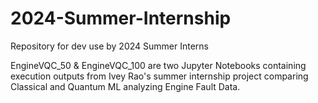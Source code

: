# 2024-Summer-Internship

Repository for dev use by 2024 Summer Interns 

EngineVQC_50 & EngineVQC_100 are two Jupyter Notebooks containing execution outputs from Ivey Rao's summer internship project comparing Classical and Quantum ML analyzing Engine Fault Data. 
